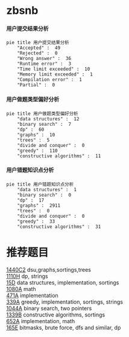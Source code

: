 # zbsnb

<!-- tabs:start -->



#### **用户提交结果分析**

```mermaid
pie title 用户提交结果分析
    "Accepted" :  49
    "Rejected" :  0
    "Wrong answer" :  36
    "Runtime error" :  3
    "Time limit exceeded" :  10
    "Memory limit exceeded" :  1
    "Compilation error" :  1
    "Partial" :  0
```

#### **用户做题类型偏好分析**

```mermaid
pie title 用户做题类型偏好分析
    "data structures" :  12
    "binary search" :  7
    "dp" :  60
    "graphs" :  10
    "trees" :  5
    "divide and conquer" :  0
    "greedy" :  110
    "constructive algorithms" :  11
```
#### **用户错题知识点分析**

```mermaid
pie title 用户错题知识点分析
    "data structures" :  1
    "binary search" :  0
    "dp" :  17
    "graphs" :  2911
    "trees" :  0
    "divide and conquer" :  0
    "greedy" :  33
    "constructive algorithms" :  31
```



<!-- tabs:end -->
# 推荐题目
[1440C2](https://codeforces.com/contest/1440C/problem/2)		dsu,graphs,sortings,trees		  
[1110H](https://codeforces.com/contest/1110/problem/H)		dp,
                        strings		  
[15D](https://codeforces.com/contest/15/problem/D)		data structures,
                        implementation,
                        sortings		  
[1080A](https://codeforces.com/contest/1080/problem/A)		math		  
[471A](https://codeforces.com/contest/471/problem/A)		implementation		  
[339A](https://codeforces.com/contest/339/problem/A)		greedy,
                        implementation,
                        sortings,
                        strings		  
[1044A](https://codeforces.com/contest/1044/problem/A)		binary search,
                        two pointers		  
[1339B](https://codeforces.com/contest/1339/problem/B)		constructive algorithms,
                        sortings		  
[652A](https://codeforces.com/contest/652/problem/A)		implementation,
                        math		  
[165E](https://codeforces.com/contest/165/problem/E)		bitmasks,
                        brute force,
                        dfs and similar,
                        dp		  
